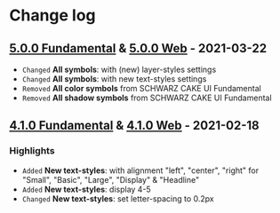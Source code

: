 # Change log

## [5.0.0 Fundamental](https://github.com/cake-hub/schwarz-sketch/tree/v5.0.0) & [5.0.0 Web](https://github.com/cake-hub/schwarz-web-sketch/tree/v5.0.0) - 2021-03-22

* `Changed` **All symbols**: with (new) layer-styles settings
* `Changed` **All symbols**: with new text-styles settings
* `Removed` **All color symbols** from SCHWARZ CAKE UI Fundamental
* `Removed` **All shadow symbols** from SCHWARZ CAKE UI Fundamental


## [4.1.0 Fundamental](https://github.com/cake-hub/schwarz-sketch/tree/v4.1.0) & [4.1.0 Web](https://github.com/cake-hub/schwarz-web-sketch/tree/v4.1.0) - 2021-02-18

### Highlights

* `Added` **New text-styles**: with alignment "left", "center", "right" for "Small", "Basic", "Large", "Display" & "Headline"
* `Added` **New text-styles**: display 4-5
* `Changed` **New text-styles**: set letter-spacing to 0.2px
